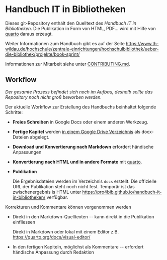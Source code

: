 # Handbuch IT in Bibliotheken

Dieses git-Repository enthält den Quelltext des *Handbuch IT in Bibliotheken*. Die Publikation in Form von HTML, PDF... wird mit Hilfe von [quarto] daraus erzeugt.

Weiter Informationen zum Handbuch gibt es auf der Seite <https://www.th-wildau.de/hochschule/zentrale-einrichtungen/hochschulbibliothek/ueber-die-bibliothek/projekte/book-sprint/>

Informationen zur Mitarbeit siehe unter [CONTRIBUTING.md](CONTRIBUTING.md).

## Workflow

*Der gesamte Prozess befindet sich noch im Aufbau, deshalb sollte das Repository noch nicht groß beworben werden.*

Der aktuelle Workflow zur Erstellung des Handbuchs beinhaltet folgende Schritte:

* **Freies Schreiben** in Google Docs oder einem anderen Werkzeug. 

* **Fertige Kapitel** werden [in einem Google Drive Verzeichnis](https://drive.google.com/drive/folders/1JMBLJlk71JqQMQY7j_uXwV47fX8NA_N2) als docx-Dateien abgelegt.

* **Download und Konvertierung nach Markdown** erfordert händische Anpassungen

* **Konvertierung nach HTML und in andere Formate** mit [quarto].

* **Publikation**

  Die Ergebnisdateien werden im Verzeichnis `docs` erstellt. Die offizielle URL der Publikation steht noch nicht fest. Temporär ist das zwischenergebnis is HTML unter <https://pro4bib.github.io/handbuch-it-in-bibliotheken/> verfügbar.

Korrekturen und Kommentare können vorgenommen werden

* Direkt in den Markdown-Quelltexten -- kann direkt in die Publikation einfliessen
  
  Direkt in Markdown oder lokal mit einem Editor z.B. <https://quarto.org/docs/visual-editor/>

* In den fertigen Kapiteln, möglichst als Kommentare -- erfordert händische Anpassung durch Redaktion


[quarto]: https://quarto.org/
